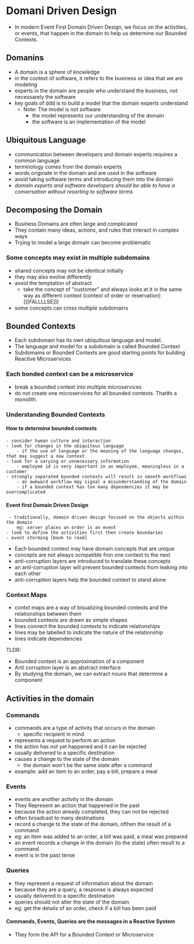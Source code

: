 # Domani Driven Design

- In modern Event First Domain Driven Design, we focus on the activities, or events, that happen in the domain to help us determine our Bounded Contexts.

## Domanins

- A domain is a sphere of knowledge
- in the context of software, it refers to the business or idea that we are modeling
- experts in the domain are people who understand the business, not necessarely the software
- key goals of ddd is to build a model that the domain experts understand
    - Note: The model is not software
        - the model represents our understanding of the domain
        - the software is an implementation of the model

## Ubiquitous Language

- communication between developers and domain experts requires a common language
- terminology comes from the domain experts
- words originate in the domain and are used in the software
- avoid taking software terms and introducing them into the domain
- *domain experts and software developers should be able to have a conversation without resorting to software terms*

## Decomposing the Domain

- Business Domains are often large and complicated
- They contain many ideas, actions, and rules that interact in complex ways
- Trying to model a large domain can become problematic

### Some concepts may exist in multiple subdomains

- shared concepts may not be identical initially
- they may also evolve differently
- avoid the temptation of abstract
    - take the concept of "customer" and always looks at it in the same way as different context (context of order or reservation) [[[FALLLLSE]]]
- some concepts can cross multiple subdomains

## Bounded Contexts

- Each subdomain has its own ubiquitous language and model.
- The language and model for a subdomain is called Bounded Context
- Subdomains or Bounded Contexts are good starting points for building Reactive Microservices

### Each bonded context can be a microservice

- break a bounded context into multiple microservices
- do not create one microservices for all bounded contexts. That#s a monolith.

### Understanding Bounded Contexts

#### How to determine bounded contexts

    - consider human culture and interaction
    - look for changes in the ubiquitous language
        - if the use of language or the meaning of the language changes, that may suggest a new context
    - look for a varying or unnecessary information
        - employee id is very important in an employee, meaningless in a customer
    - strongly separated bounded contexts will result in smooth workflows
        - an awkward workflow may signal a misunderstanding of the domain
        - if a bounded context has too many dependencies it may be overcomplicated

#### Event first Domain Driven Design
     - traditionally, domain driven design focused on the objects within the domain
        eg: server places an order is an event
    - look to define the activities first then create boundaries
    - event storming [book to read]

- Each bounded context may have domain concepts that are unique
- concepts are not always ocmpatible fron one context to the next
- anti-corruption layers are introduced to translate these concepts
- an anti-corruption layer will prevent bounded contexts from leaking into each other
- anti-corruption layers help the bounded context to stand alone

### Context Maps
- contxt maps are a way of bisualizing bounded contexts and the relationships between them
- bounded contexts are drawn as simple shapes
- lines connect the bounded contexts to indicate relationships
- lines may be labelled to indicate the nature of the relationship
- lines indicate dependencies

TLDR:
- Bounded context is an approximation of a component
- Anti corruption layer is an abstract interface 
- By studying the domain, we can extract nouns that determine a component

## Activities in the domain

### Commands

- commands are a type of activity that occurs in the domain
    - specific recipient in mind
- represents a request to perform an action
- the action has not yet happened and it can be rejected
- usually delivered to a specific destination
- causes a change to the state of the domain
    - the domain won't be the same state after a command
- example: add an item to an order, pay a bill, prepare a meal

### Events

- events are another activity in the domain
- They Represent an action that happened in the past
- because the action already completed, they can not be rejected
- often broadcast to many destinations
- record a change to the state of the domain, ofthen the result of a command
- eg: an item was added to an order, a bill was paid, a meal was prepared
- an event records a change in the domain (to the state) often result to a command
- event is in the past tense

### Queries

- they represent a request of information about the domain
- because they are a query, a response is always expected
- usually delivered to a specific destination
- queries should not alter the state of the domain
- eg: get the details of an order, check if a bill has been paid

#### Commands, Events, Queries are the messages in a Reactive System

- They form the API for a Bounded Context or Microservice


